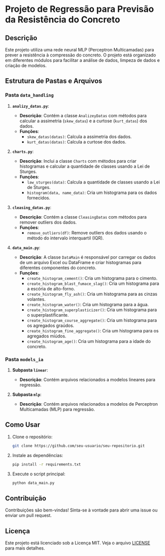 
# Projeto de Regressão para Previsão da Resistência do Concreto

## Descrição
Este projeto utiliza uma rede neural MLP (Perceptron Multicamadas) para prever a resistência à compressão do concreto. O projeto está organizado em diferentes módulos para facilitar a análise de dados, limpeza de dados e criação de modelos.

## Estrutura de Pastas e Arquivos

### Pasta `data_handling`
1. **`analizy_datas.py`**:
   - **Descrição**: Contém a classe `AnalizeyDatas` com métodos para calcular a assimetria (`skew_datas`) e a curtose (`kurt_datas`) dos dados.
   - **Funções**:
     - `skew_datas(datas)`: Calcula a assimetria dos dados.
     - `kurt_datas(datas)`: Calcula a curtose dos dados.

2. **`charts.py`**:
   - **Descrição**: Inclui a classe `Charts` com métodos para criar histogramas e calcular a quantidade de classes usando a Lei de Sturges.
   - **Funções**:
     - `law_sturges(data)`: Calcula a quantidade de classes usando a Lei de Sturges.
     - `histogram(data, name_data)`: Cria um histograma para os dados fornecidos.

3. **`cleasing_datas.py`**:
   - **Descrição**: Contém a classe `CleasingDatas` com métodos para remover outliers dos dados.
   - **Funções**:
     - `remove_outliers(df)`: Remove outliers dos dados usando o método do intervalo interquartil (IQR).

4. **`data_main.py`**:
   - **Descrição**: A classe `DataMain` é responsável por carregar os dados de um arquivo Excel ou DataFrame e criar histogramas para diferentes componentes do concreto.
   - **Funções**:
     - `create_histogram_cement()`: Cria um histograma para o cimento.
     - `create_histogram_blast_fumace_slag()`: Cria um histograma para a escória de alto-forno.
     - `create_histogram_fly_ash()`: Cria um histograma para as cinzas volantes.
     - `create_histogram_water()`: Cria um histograma para a água.
     - `create_histogram_superplasticizer()`: Cria um histograma para o superplastificante.
     - `create_histogram_course_aggregate()`: Cria um histograma para os agregados graúdos.
     - `create_histogram_fine_aggregate()`: Cria um histograma para os agregados miúdos.
     - `create_histogram_age()`: Cria um histograma para a idade do concreto.

### Pasta `models_ia`
1. **Subpasta `linear`**:
   - **Descrição**: Contém arquivos relacionados a modelos lineares para regressão.

2. **Subpasta `mlp`**:
   - **Descrição**: Contém arquivos relacionados a modelos de Perceptron Multicamadas (MLP) para regressão.

## Como Usar
1. Clone o repositório:
   ```bash
   git clone https://github.com/seu-usuario/seu-repositorio.git
   ```
2. Instale as dependências:
   ```bash
   pip install -r requirements.txt
   ```
3. Execute o script principal:
   ```bash
   python data_main.py
   ```

## Contribuição
Contribuições são bem-vindas! Sinta-se à vontade para abrir uma issue ou enviar um pull request.

## Licença
Este projeto está licenciado sob a Licença MIT. Veja o arquivo [LICENSE](LICENSE) para mais detalhes.
